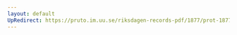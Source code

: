 ```yaml
---
layout: default
UpRedirect: https://pruto.im.uu.se/riksdagen-records-pdf/1877/prot-1877--ak--027/prot-1877--ak--027_014.pdf
---
```

